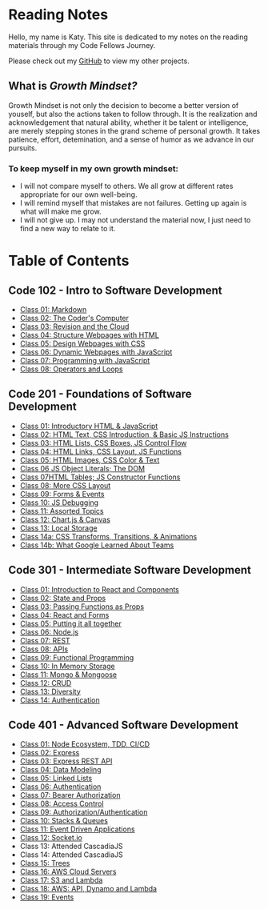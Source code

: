# Reading Notes
Hello, my name is Katy. This site is dedicated to my notes on the reading materials through my Code Fellows Journey. 

Please check out my [GitHub](https://github.com/KatyRoffe) to view my other projects. 

## What is *Growth Mindset?*
Growth Mindset is not only the decision to become a better version of youself, but also the actions taken to follow through. It is the realization and acknowledgement that natural ability, whether it be talent or intelligence, are merely stepping stones in the grand scheme of personal growth. It takes patience, effort, detemination, and a sense of humor as we advance in our pursuits. 

### To keep myself in my own growth mindset:

* I will not compare myself to others. We all grow at different rates appropriate for our own well-being.
* I will remind myself that mistakes are not failures. Getting up again is what will make me grow. 
* I will not give up. I may not understand the material now, I just need to find a new way to relate to it.

# Table of Contents

## Code 102 - Intro to Software Development

* [Class 01: Markdown](https://katyroffe.github.io/reading-notes/code102/markdown-notes)
* [Class 02: The Coder's Computer](https://katyroffe.github.io/reading-notes/code102/computer-notes)
* [Class 03: Revision and the Cloud](https://katyroffe.github.io/reading-notes/code102/revisions-and-cloud-notes)
* [Class 04: Structure Webpages with HTML](https://katyroffe.github.io/reading-notes/code102/html-reading-notes)
* [Class 05: Design Webpages with CSS](https://katyroffe.github.io/reading-notes/code102/css-design-notes)
* [Class 06: Dynamic Webpages with JavaScript](https://katyroffe.github.io/reading-notes/code102/dynamic-javascript)
* [Class 07: Programming with JavaScript](https://katyroffe.github.io/reading-notes/code102/programming-with-javascript)
* [Class 08: Operators and Loops](https://katyroffe.github.io/reading-notes/code102/operators-and-loops)

## Code 201 - Foundations of Software Development

* [Class 01: Introductory HTML & JavaScript](https://katyroffe.github.io/reading-notes/code201/class-01)
* [Class 02: HTML Text, CSS Introduction, & Basic JS Instructions](https://katyroffe.github.io/reading-notes/code201/class-02)
* [Class 03: HTML Lists, CSS Boxes, JS Control Flow](https://katyroffe.github.io/reading-notes/code201/class-03)
* [Class 04: HTML Links, CSS Layout, JS Functions](https://katyroffe.github.io/reading-notes/code201/class-04)
* [Class 05: HTML Images, CSS Color & Text](https://katyroffe.github.io/reading-notes/code201/class-05)
* [Class 06 JS Object Literals; The DOM](https://katyroffe.github.io/reading-notes/code201/class-06)
* [Class 07HTML Tables; JS Constructor Functions](https://katyroffe.github.io/reading-notes/code201/class-07)
* [Class 08: More CSS Layout](https://katyroffe.github.io/reading-notes/code201/class-08)
* [Class 09: Forms & Events](https://katyroffe.github.io/reading-notes/code201/class-09)
* [Class 10: JS Debugging](https://katyroffe.github.io/reading-notes/code201/class-10)
* [Class 11: Assorted Topics](https://katyroffe.github.io/reading-notes/code201/class-11)
* [Class 12: Chart.js & Canvas](https://katyroffe.github.io/reading-notes/code201/class-12)
* [Class 13: Local Storage](https://katyroffe.github.io/reading-notes/code201/class-13)
* [Class 14a: CSS Transforms, Transitions, & Animations](https://katyroffe.github.io/reading-notes/code201/class-14a)
* [Class 14b: What Google Learned About Teams](https://katyroffe.github.io/reading-notes/code201/class-14b)

## Code 301 - Intermediate Software Development

* [Class 01: Introduction to React and Components](https://katyroffe.github.io/reading-notes/code301/class-01)
* [Class 02: State and Props](https://katyroffe.github.io/reading-notes/code301/class-02)
* [Class 03: Passing Functions as Props](https://katyroffe.github.io/reading-notes/code301/class-03)
* [Class 04: React and Forms](https://katyroffe.github.io/reading-notes/code301/class-04)
* [Class 05: Putting it all together](https://katyroffe.github.io/reading-notes/code301/class-05)
* [Class 06: Node.js](https://katyroffe.github.io/reading-notes/code301/class-06)
* [Class 07: REST](https://katyroffe.github.io/reading-notes/code301/class-07)
* [Class 08: APIs](https://katyroffe.github.io/reading-notes/code301/class-08)
* [Class 09: Functional Programming](https://katyroffe.github.io/reading-notes/code301/class-09)
* [Class 10: In Memory Storage](https://katyroffe.github.io/reading-notes/code301/class-10)
* [Class 11: Mongo & Mongoose](https://katyroffe.github.io/reading-notes/code301/class-11)
* [Class 12: CRUD](https://katyroffe.github.io/reading-notes/code301/class-12)
* [Class 13: Diversity](https://katyroffe.github.io/reading-notes/code301/class-13)
* [Class 14: Authentication](https://katyroffe.github.io/reading-notes/code301/class-14)

## Code 401 - Advanced Software Development

* [Class 01: Node Ecosystem, TDD, CI/CD](https://katyroffe.github.io/reading-notes/code401/class-01)
* [Class 02: Express](https://katyroffe.github.io/reading-notes/code401/class-02)
* [Class 03: Express REST API](https://katyroffe.github.io/reading-notes/code401/class-03)
* [Class 04: Data Modeling](https://katyroffe.github.io/reading-notes/code401/class-04)
* [Class 05: Linked Lists](https://katyroffe.github.io/reading-notes/code401/class-05)
* [Class 06: Authentication](https://katyroffe.github.io/reading-notes/code401/class-06)
* [Class 07: Bearer Authorization](https://katyroffe.github.io/reading-notes/code401/class-07)
* [Class 08: Access Control](https://katyroffe.github.io/reading-notes/code401/class-08)
* [Class 09: Authorization/Authentication](https://katyroffe.github.io/reading-notes/code401/class-09)
* [Class 10: Stacks & Queues](https://katyroffe.github.io/reading-notes/code401/class-10)
* [Class 11: Event Driven Applications](https://katyroffe.github.io/reading-notes/code401/class-11)
* [Class 12: Socket.io](https://katyroffe.github.io/reading-notes/code401/class-12)
* Class 13: Attended CascadiaJS
* Class 14: Attended CascadiaJS
* [Class 15: Trees](https://katyroffe.github.io/reading-notes/code401/class-15)
* [Class 16: AWS Cloud Servers](https://katyroffe.github.io/reading-notes/code401/class-16)
* [Class 17: S3 and Lambda](https://katyroffe.github.io/reading-notes/code401/class-17)
* [Class 18: AWS: API, Dynamo and Lambda](https://katyroffe.github.io/reading-notes/code401/class-18)
* [Class 19: Events](https://katyroffe.github.io/reading-notes/code401/class-19)